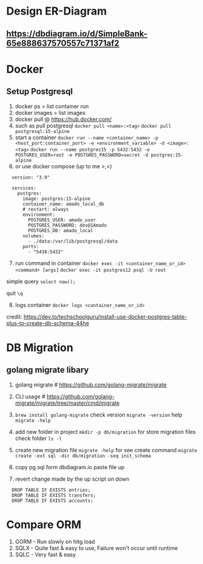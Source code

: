 # Design ER-Diagram 
## https://dbdiagram.io/d/SimpleBank-65e888637570557c71371af2

# Docker
## Setup Postgresql
1. docker ps  =  list container run
2. docker images  =  list images 
3. docker pull  @  https://hub.docker.com/
4. such as pull postgresql 
`docker pull <name>:<tag>`
`docker pull postgresql:15-alpine`
5. start a container 
`docker run --name <container_name> -p <host_port:container_port> -e <environment_variable> -d <image>:<tag>`
`docker run --name postgres15 -p 5432:5432 -e POSTGRES_USER=root -e POSTGRES_PASSWORD=secret -d postgres:15-alpine`
6. or use docker compose (up to me >,<)
``` docker-compose.ymal
  version: "3.9"
  
  services:
    postgres:
      image: postgres:15-alpine
      container_name: amado_local_db
      # restart: always
      environment:
        POSTGRES_USER: amado_user
        POSTGRES_PASSWORD: dev@1Amado
        POSTGRES_DB: amado_local
      volumes:
        - ./data:/var/lib/postgresql/data
      ports:
        - "5438:5432"
```
7. run command in container
`docker exec -it <container_name_or_id> <command> [args]`
`docker exec -it postgres12 psql -U root`

simple query
`select now();`

quit
`\q`

8. logs container 
`docker logs <container_name_or_id>`

credit: https://dev.to/techschoolguru/install-use-docker-postgres-table-plus-to-create-db-schema-44he


# DB Migration
## golang migrate libary
1. golang migrate # https://github.com/golang-migrate/migrate
2. CLI usage # https://github.com/golang-migrate/migrate/tree/master/cmd/migrate
3. `brew install golang-migrate`
check version `migrate -version`
help `migrate -help`

4. add new folder in project `mkdir -p db/migration` for store migration files
check folder `ls -l`

5. create new migration file `migrate -help` for see create command
`migrate create -ext sql -dir db/migration -seq init_schema`

6. copy pg sql form dbdiagram.io paste file up
7. revert change made by the up script on down
``` file down
  DROP TABLE IF EXISTS entries;
  DROP TABLE IF EXISTS transfers;
  DROP TABLE IF EXISTS accounts;
```


# Compare ORM 
1. GORM - Run slowly on hitg load 
2. SQLX - Quite fast & easy to use, Failure won't occur until runtime
3. SQLC - Very fast & easy